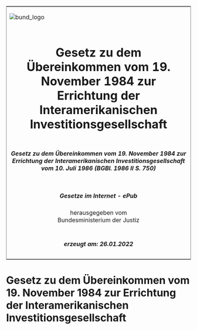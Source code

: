 <span id="DECKBLATT.html"></span>

<table border="0" frame="border" width="100%">

<tr valign="top">

<td align="left">

![bund\_logo](BfJ_2021_Web_de_de.gif)

</td>

<td align="right">

 

</td>

</tr>

<tr align="center" valign="middle">

<td colspan="2">

# Gesetz zu dem Übereinkommen vom 19. November 1984 zur Errichtung der Interamerikanischen Investitionsgesellschaft

</td>

</tr>

<tr align="center" valign="middle">

<td colspan="2">

##### Gesetz zu dem Übereinkommen vom 19. November 1984 zur Errichtung der Interamerikanischen Investitionsgesellschaft vom 10. Juli 1986 (BGBl. 1986 II S. 750)

</td>

</tr>

<tr align="center" valign="middle">

<td colspan="2">

  
  

##### Gesetze im Internet - ePub  
  
herausgegeben vom  
Bundesministerium der Justiz

</td>

</tr>

<tr align="center" valign="bottom">

<td colspan="2">

  
  

##### erzeugt am: 26.01.2022

</td>

</tr>

</table>

<span id="BJNR207500986.html"></span>

# Gesetz zu dem Übereinkommen vom 19. November 1984 zur Errichtung der Interamerikanischen Investitionsgesellschaft
